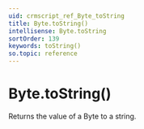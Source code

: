 ```yaml
---
uid: crmscript_ref_Byte_toString
title: Byte.toString()
intellisense: Byte.toString
sortOrder: 139
keywords: toString()
so.topic: reference
---
```


# Byte.toString()

Returns the value of a Byte to a string.

